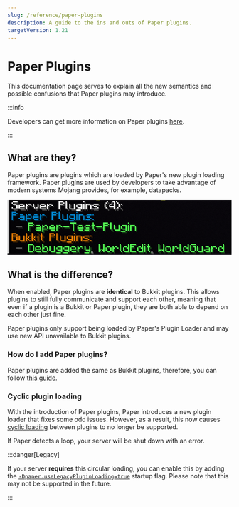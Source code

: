 ```yaml
---
slug: /reference/paper-plugins
description: A guide to the ins and outs of Paper plugins.
targetVersion: 1.21
---
```


# Paper Plugins

This documentation page serves to explain all the new semantics and possible confusions that Paper plugins may introduce.

:::info

Developers can get more information on Paper plugins [here](docs/paper/dev/getting-started/paper-plugins.mdx).

:::

## What are they?

Paper plugins are plugins which are loaded by Paper's new plugin loading framework. Paper plugins are used by developers to
take advantage of modern systems Mojang provides, for example, datapacks.

![Plugin List](assets/plugin-list.png)

## What is the difference?

When enabled, Paper plugins are **identical** to Bukkit plugins. This allows plugins to still fully communicate and support each other, meaning that even if a
plugin is a Bukkit or Paper plugin, they are both able to depend on each other just fine.

Paper plugins only support being loaded by Paper's Plugin Loader and may use new API unavailable to Bukkit plugins.

### How do I add Paper plugins?

Paper plugins are added the same as Bukkit plugins, therefore, you can follow [this guide](docs/paper/admin/getting-started/adding-plugins.md).

### Cyclic plugin loading

With the introduction of Paper plugins, Paper introduces a new plugin loader that fixes some odd issues.
However, as a result, this now causes [cyclic loading](docs/paper/dev/getting-started/paper-plugins.mdx#cyclic-plugin-loading) between plugins to no longer be supported.

If Paper detects a loop, your server will be shut down with an error.

:::danger[Legacy]

If your server **requires** this circular loading, you can enable this by adding the [`-Dpaper.useLegacyPluginLoading=true`](system-properties.md#paperuselegacypluginloading) startup flag.
Please note that this may not be supported in the future.

:::
